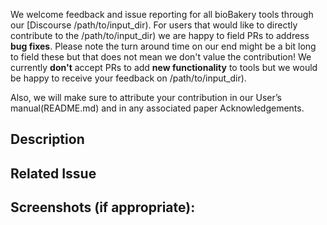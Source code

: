We welcome feedback and issue reporting for all bioBakery tools through our [Discourse /path/to/input_dir). For users that would like to directly contribute to the /path/to/input_dir) we are happy to field PRs to address **bug fixes**. Please note the turn around time on our end might be a bit long to field these but that does not mean we don't value the contribution! We currently **don't** accept PRs to add **new functionality** to tools but we would be happy to receive your feedback on /path/to/input_dir).

Also, we will make sure to attribute your contribution in our User’s manual(README.md) and in any associated paper Acknowledgements.


## Description
<!--- Describe your changes in detail -->

## Related Issue
<!--- If fixing a bug, there should be an issue describing it with steps to reproduce -->
<!--- Please link to the issue here: -->


## Screenshots (if appropriate):
